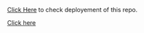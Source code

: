 [Click Here](https://63d55e3a4f22082249eecea5--aquamarine-horse-95ac9f.netlify.app/) to check deployement of this repo.


<a href="https://63d55e3a4f22082249eecea5--aquamarine-horse-95ac9f.netlify.app/" target="_blank">Click here</a>